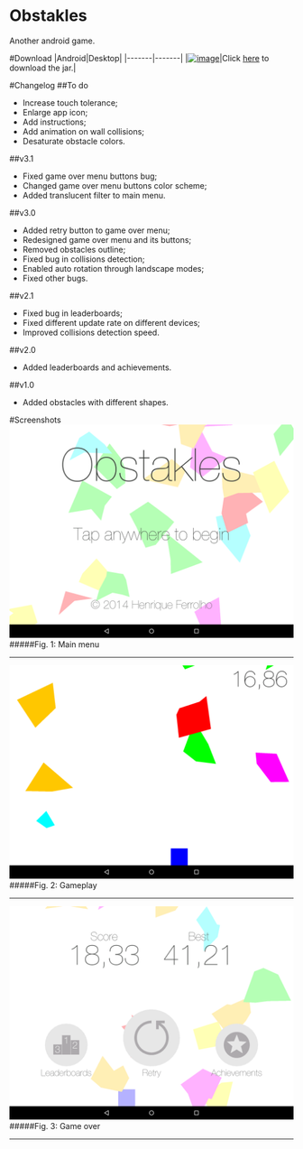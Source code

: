 Obstakles
=========
Another android game.

#Download
|Android|Desktop|
|-------|-------|
|[![image](http://i.imgur.com/64IJLRD.png)](https://play.google.com/store/apps/details?id=com.ferrolho.obstakles)|Click [here](/desktop/binaries/obstakles.jar?raw=true) to download the jar.|

#Changelog
##To do
- Increase touch tolerance;
- Enlarge app icon;
- Add instructions;
- Add animation on wall collisions;
- Desaturate obstacle colors.

##v3.1
- Fixed game over menu buttons bug;
- Changed game over menu buttons color scheme;
- Added translucent filter to main menu.

##v3.0
- Added retry button to game over menu;
- Redesigned game over menu and its buttons;
- Removed obstacles outline;
- Fixed bug in collisions detection;
- Enabled auto rotation through landscape modes;
- Fixed other bugs.

##v2.1
- Fixed bug in leaderboards;
- Fixed different update rate on different devices;
- Improved collisions detection speed.

##v2.0
- Added leaderboards and achievements.

##v1.0
- Added obstacles with different shapes.

#Screenshots
![image](screenshots/current-version/7-inch/main-menu.png)
#####Fig. 1: Main menu
***
![image](screenshots/current-version/7-inch/game-play.png)
#####Fig. 2: Gameplay
***
![image](screenshots/current-version/7-inch/game-over.png)
#####Fig. 3: Game over
***
